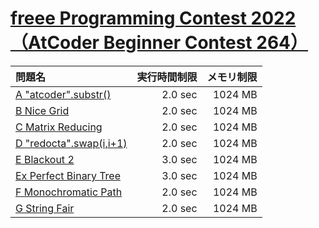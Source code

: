 # [freee Programming Contest 2022（AtCoder Beginner Contest 264）](https://atcoder.jp/contests/abc264)

問題名 | 実行時間制限 | メモリ制限
:-- | --: | --:
[A "atcoder".substr()](https://atcoder.jp/contests/abc264/tasks/abc264_a) | 2.0 sec | 1024 MB
[B Nice Grid](https://atcoder.jp/contests/abc264/tasks/abc264_b) | 2.0 sec | 1024 MB
[C Matrix Reducing](https://atcoder.jp/contests/abc264/tasks/abc264_c) | 2.0 sec | 1024 MB
[D "redocta".swap(i,i+1)](https://atcoder.jp/contests/abc264/tasks/abc264_d) | 2.0 sec | 1024 MB
[E Blackout 2](https://atcoder.jp/contests/abc264/tasks/abc264_e) | 3.0 sec | 1024 MB
[Ex Perfect Binary Tree](https://atcoder.jp/contests/abc264/tasks/abc264_h) | 3.0 sec | 1024 MB
[F Monochromatic Path](https://atcoder.jp/contests/abc264/tasks/abc264_f) | 2.0 sec | 1024 MB
[G String Fair](https://atcoder.jp/contests/abc264/tasks/abc264_g) | 2.0 sec | 1024 MB
